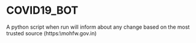 # COVID19_BOT
A python script when run will inform about any change based on  the most trusted source (https:\\mohfw.gov.in)
